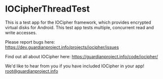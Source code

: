 
IOCipherThreadTest
==================

This is a test app for the IOCipher framework, which provides encrypted
virtual disks for Android.  This test app tests multiple, concurrent read and
write accesses.


Please report bugs here:
https://dev.guardianproject.info/projects/iocipher/issues

Find out all about IOCipher here:
https://guardianproject.info/code/iocipher/

We'd like to hear from you if you have included IOCipher in your app!
root@guardianproject.info
